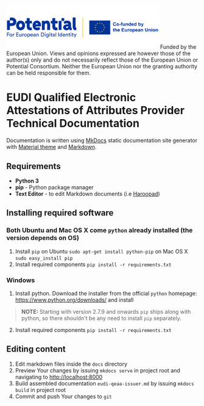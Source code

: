 <img src="docs/potential_logo.png" alt="Potential. For European Digital Identity. Co-funded by the European Union."  style="width: 400px;"/>
Funded by the European Union. Views and opinions expressed are however those of the author(s) only and do not
necessarily reflect those of the European Union or Potential Consortium. Neither the European Union nor the granting
authority can be held responsible for them.

# EUDI Qualified Electronic Attestations of Attributes Provider Technical Documentation

Documentation is written using [MkDocs](http://www.mkdocs.org/) static documentation site generator
with [Material theme](https://squidfunk.github.io/mkdocs-material/)
and [Markdown](https://daringfireball.net/projects/markdown/).

## Requirements

* **Python 3**
* **pip** - Python package manager
* **Text Editor** - to edit Markdown documents (i.e [Haroopad](http://pad.haroopress.com/#))

## Installing required software

### Both Ubuntu and Mac OS X come `python` already installed (the version depends on OS)

1. Install `pip` on Ubuntu `sudo apt-get install python-pip` on Mac OS X `sudo easy_install pip`
2. Install required components `pip install -r requirements.txt`

### Windows

1. Install python. Download the installer from the official `python` homepage: <https://www.python.org/downloads/> and
   install

> **NOTE:** Starting with version 2.7.9 and onwards `pip` ships along with python, so there shouldn't be any need to
> install `pip` separately.

2. Install required components `pip install -r requirements.txt`

## Editing content

1. Edit markdown files inside the `docs` directory
2. Preview Your changes by issuing `mkdocs serve` in project root and navigating to <http://localhost:8000>
3. Build assembled documentation `eudi-qeaa-issuer.md` by issuing `mkdocs build` in project root
4. Commit and push Your changes to `git`
